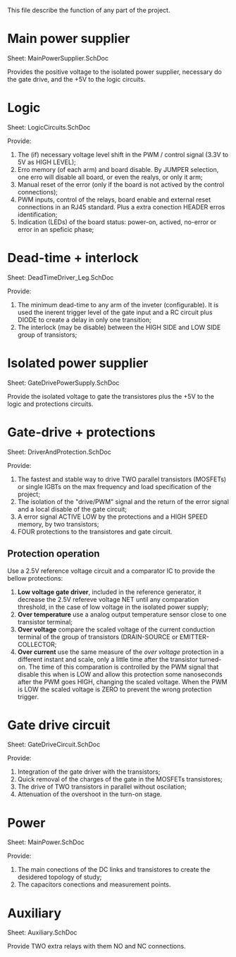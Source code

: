 This file describe the function of any part of the project.

# Main power supplier
Sheet: MainPowerSupplier.SchDoc

Provides the positive voltage to the isolated power supplier, necessary do the gate drive, and the +5V to
the logic circuits.

# Logic
Sheet: LogicCircuits.SchDoc

Provide:
1. The (if) necessary voltage level shift in the PWM / control signal (3.3V to 5V as HIGH LEVEL);
2. Erro memory (of each arm) and board disable. By JUMPER selection, one erro will disable all board, or
even the realys, or only it arm;
3. Manual reset of the error (only if the board is not actived by the control connections);
4. PWM inputs, control of the relays, board enable and external reset connections in an RJ45 standard. Plus
a extra conection HEADER erros identification;
5. Indication (LEDs) of the board status: power-on, actived, no-error or error in an speficic phase;

# Dead-time + interlock
Sheet: DeadTimeDriver_Leg.SchDoc

Provide:
1. The minimum dead-time to any arm of the inveter (configurable). It is used the inerent trigger
level of the gate input and a RC circuit plus DIODE to create a delay in only one transition;
2. The interlock (may be disable) between the HIGH SIDE and LOW SIDE group of transistors;

# Isolated power supplier
Sheet: GateDrivePowerSupply.SchDoc

Provide the isolated voltage to gate the transistores plus the +5V to the logic and protections circuits.

# Gate-drive + protections
Sheet: DriverAndProtection.SchDoc

Provide:
1. The fastest and stable way to drive TWO parallel transistors (MOSFETs) or single IGBTs on the
max frequency and load specification of the project;
2. The isolation of the "drive/PWM" signal and the return of the error signal and a local disable of
the gate circuit;
3. A error signal ACTIVE LOW by the protections and a HIGH SPEED memory, by two transistors;
4. FOUR protections to the transistores and gate circuit.

## Protection operation

Use a 2.5V reference voltage circuit and a comparator IC to provide the bellow protections:

1. **Low voltage gate driver**, included in the reference generator, it decrease the 2.5V refereve voltage NET until any comparation threshold, in the case of low voltage in the isolated power supply;
2. **Over temperature** use a analog output temperature sensor close to one transistor terminal;
3. **Over voltage** compare the scaled voltage of the current conduction terminal of the group of transistors (DRAIN-SOURCE or EMITTER-COLLECTOR;
4. **Over current** use the same measure of the *over voltage* protection in a different instant and scale, only a little time after the transistor turned-on. The time of this comparation is controlled by the PWM signal that disable this when is LOW and allow this protection some nanoseconds after the PWM goes HIGH, changing the scaled voltage. When the PWM is LOW the scaled voltage is ZERO to prevent the wrong protection trigger.

# Gate drive circuit
Sheet: GateDriveCircuit.SchDoc

Provide:
1. Integration of the gate driver with the transistors;
2. Quick removal of the charges of the gate in the MOSFETs transistores;
3. The drive of TWO transistors in parallel without oscilation;
4. Attenuation of the overshoot in the turn-on stage.

# Power
Sheet: MainPower.SchDoc

Provide:
1. The main conections of the DC links and transistores to create the desidered topology of study;
2. The capacitors conections and measurement points.

# Auxiliary
Sheet: Auxiliary.SchDoc

Provide TWO extra relays with them NO and NC connections.

